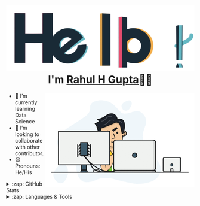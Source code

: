 <h1 align="center"> <img src="https://github.com/rahulhgdev/rahulhgdev/blob/main/hello_1.gif" alt="hello_1gif"> <br >I'm <a href="https://github.com/rahulhgdev">Rahul H Gupta</a>👨‍💻</h1>



<img align="right" alt="GIF" src="https://github.com/rahulhgdev/rahulhgdev/blob/main/rhl2.gif" width="400px" />

- 🌱 I’m currently learning Data Science
- 👯 I’m looking to collaborate with other contributor.
- 😄 Pronouns: He/His


<details>
  <summary>:zap: GitHub Stats</summary>
  <img align="center" src="https://github-readme-stats.vercel.app/api?username=rahulhgdev&show_icons=true&locale=en" alt="rahulhgdev"/>
  </details>
<details>
 <summary>:zap: Languages & Tools</summary>
<p align="center">
<img src="https://raw.githubusercontent.com/gilbarbara/logos/master/logos/android-icon.svg" alt="Android" width="40" height="40"/> 
<img src="https://raw.githubusercontent.com/gilbarbara/logos/master/logos/java.svg" alt="Java" width="40" height="40"/> 
<img src="https://raw.githubusercontent.com/gilbarbara/logos/master/logos/c-plusplus.svg" alt="CPP" width="40" height="40"/> 
<img src="https://raw.githubusercontent.com/gilbarbara/logos/master/logos/html-5.svg" alt="HTML5" width="40" height="40"/>
<img src="https://raw.githubusercontent.com/gilbarbara/logos/master/logos/css-3.svg" alt="CSS" width="40" height="40"/> 
<img src="https://raw.githubusercontent.com/gilbarbara/logos/master/logos/javascript.svg" alt="JavaScript" width="40" height="40"/> 
<img src="https://github.com/gilbarbara/logos/blob/master/logos/git.svg" alt="Git" width="40" height="40"/> 
<img src="https://github.com/gilbarbara/logos/blob/master/logos/python.svg" alt="Python" width="40" height="40"/> 
<img src="https://github.com/gilbarbara/logos/blob/master/logos/jupyter.svg" alt="Jupyter" width="40" height="40"/>
</p>
  <p><img align="left" src="https://github-readme-stats.vercel.app/api/top-langs?username=rahulhgdev&show_icons=true&locale=en&layout=compact" alt="rahulhgdev" /></p>
</details>


